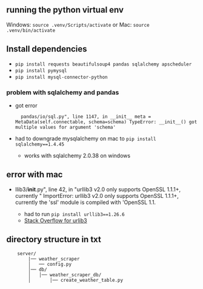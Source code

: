 ## running the python virtual env
Windows: `source .venv/Scripts/activate` or Mac: `source .venv/bin/activate`

## Install dependencies
- `pip install requests beautifulsoup4 pandas sqlalchemy apscheduler`
- `pip install pymysql`
- `pip install mysql-connector-python`

### problem with sqlalchemy and pandas
- got error 

        pandas/io/sql.py", line 1147, in __init__ meta = MetaData(self.connectable, schema=schema) TypeError: __init__() got multiple values for argument 'schema'

- had to downgrade mysqlalchemy on mac to `pip install sqlalchemy==1.4.45`
    - works with sqlalchemy 2.0.38 on windows

## error with mac 
- llib3/__init__.py", line 42, in <module>
    "urllib3 v2.0 only supports OpenSSL 1.1.1+, currently "
    ImportError: urllib3 v2.0 only supports OpenSSL 1.1.1+, currently the 'ssl' module is compiled with 'OpenSSL 1.1.
    - had to run `pip install urllib3==1.26.6`
    - [Stack Overflow for urlib3](https://stackoverflow.com/questions/76187256/importerror-urllib3-v2-0-only-supports-openssl-1-1-1-currently-the-ssl-modu)

## directory structure in txt
        server/
            |── weather_scraper
            │   ── config.py
            │── db/
            │   │── weather_scraper_db/
            │       │── create_weather_table.py 